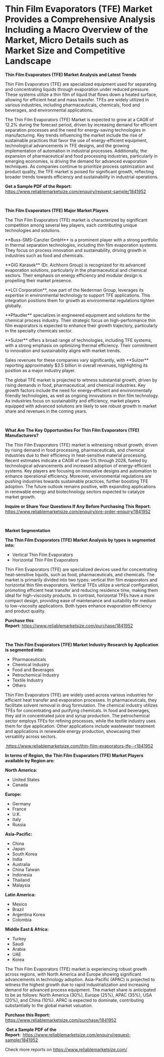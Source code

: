 <p><h1>Thin Film Evaporators (TFE) Market Provides a Comprehensive Analysis Including a Macro Overview of the Market, Micro Details such as Market Size and Competitive Landscape</h1></p><p><strong>Thin Film Evaporators (TFE) Market Analysis and Latest Trends</strong></p>
<p><p>Thin Film Evaporators (TFE) are specialized equipment used for separating and concentrating liquids through evaporation under reduced pressure. These systems utilize a thin film of liquid that flows down a heated surface, allowing for efficient heat and mass transfer. TFEs are widely utilized in various industries, including pharmaceuticals, chemicals, food and beverages, and environmental applications.</p><p>The Thin Film Evaporators (TFE) Market is expected to grow at a CAGR of 12.2% during the forecast period, driven by increasing demand for efficient separation processes and the need for energy-saving technologies in manufacturing. Key trends influencing the market include the rise of sustainable practices that favor the use of energy-efficient equipment, technological advancements in TFE designs, and the growing implementation of automation in industrial processes. Additionally, the expansion of pharmaceutical and food processing industries, particularly in emerging economies, is driving the demand for advanced evaporation techniques. As companies continue to prioritize process optimization and product quality, the TFE market is poised for significant growth, reflecting broader trends towards efficiency and sustainability in industrial operations.</p></p>
<p><strong>Get a Sample PDF of the Report:&nbsp;</strong> <a href="https://www.reliablemarketsize.com/enquiry/request-sample/1841952?utm_campaign=2565&utm_medium=2&utm_source=Github&utm_content=ia&utm_term=26032025&utm_id=thin-film-evaporators-tfe">https://www.reliablemarketsize.com/enquiry/request-sample/1841952</a></p>
<p>&nbsp;</p>
<p><strong>Thin Film Evaporators (TFE) Major Market Players</strong></p>
<p><p>The Thin Film Evaporators (TFE) market is characterized by significant competition among several key players, each contributing unique technologies and solutions. </p><p>**Buss-SMS-Canzler GmbH** is a prominent player with a strong portfolio in thermal separation technologies, including thin film evaporation systems. They focus on process innovation and sustainability, driving growth in industries such as food and chemicals.</p><p>**GIG Karasek** (Dr. Aichhorn Group) is recognized for its advanced evaporation solutions, particularly in the pharmaceutical and chemical sectors. Their emphasis on energy efficiency and modular design is propelling their market presence.</p><p>**LCI Corporation**, now part of the Nederman Group, leverages its expertise in environmental technology to support TFE applications. This integration positions them for growth as environmental regulations tighten globally.</p><p>**Pfaudler** specializes in engineered equipment and solutions for the chemical process industry. Their strategic focus on high-performance thin film evaporators is expected to enhance their growth trajectory, particularly in the specialty chemicals sector.</p><p>**Sulzer** offers a broad range of technologies, including TFE systems, with a strong emphasis on optimizing thermal efficiency. Their commitment to innovation and sustainability aligns with market trends.</p><p>Sales revenues for these companies vary significantly, with **Sulzer** reporting approximately $3.5 billion in overall revenues, highlighting its position as a major industry player.</p><p>The global TFE market is projected to witness substantial growth, driven by rising demands in food, pharmaceutical, and chemical industries. Key growth factors include the need for energy-efficient and environmentally friendly technologies, as well as ongoing innovations in thin film technology. As industries focus on sustainability and efficiency, market players equipped with advanced solutions are likely to see robust growth in market share and revenues in the coming years.</p></p>
<p>&nbsp;</p>
<p><strong>What Are The Key Opportunities For Thin Film Evaporators (TFE) Manufacturers?</strong></p>
<p><p>The Thin Film Evaporators (TFE) market is witnessing robust growth, driven by rising demand in food processing, pharmaceuticals, and chemical industries due to their efficiency in heat-sensitive material processing. Recent estimates indicate a CAGR of over 5% through 2028, fueled by technological advancements and increased adoption of energy-efficient systems. Key players are focusing on innovative designs and automation to enhance operational efficiency. Moreover, environmental regulations are pushing industries towards sustainable practices, further boosting TFE adoption. The future outlook remains positive, with expanding applications in renewable energy and biotechnology sectors expected to catalyze market growth.</p></p>
<p><strong>Inquire or Share Your Questions If Any Before Purchasing This Report:</strong> <a href="https://www.reliablemarketsize.com/enquiry/pre-order-enquiry/1841952?utm_campaign=2565&utm_medium=2&utm_source=Github&utm_content=ia&utm_term=26032025&utm_id=thin-film-evaporators-tfe">https://www.reliablemarketsize.com/enquiry/pre-order-enquiry/1841952</a></p>
<p>&nbsp;</p>
<p><strong>Market Segmentation</strong></p>
<p><strong>The Thin Film Evaporators (TFE) Market Analysis by types is segmented into:</strong></p>
<p><ul><li>Vertical Thin Film Evaporators</li><li>Horizontal Thin Film Evaporators</li></ul></p>
<p><p>Thin Film Evaporators (TFE) are specialized devices used for concentrating heat-sensitive liquids, such as food, pharmaceuticals, and chemicals. The market is primarily divided into two types: vertical thin film evaporators and horizontal thin film evaporators. Vertical TFEs utilize a vertical configuration, promoting efficient heat transfer and reducing residence time, making them ideal for high-viscosity products. In contrast, horizontal TFEs have a more compact design, providing ease of maintenance and suitability for medium to low-viscosity applications. Both types enhance evaporation efficiency and product quality.</p></p>
<p><strong>Purchase this Report:&nbsp;</strong><a href="https://www.reliablemarketsize.com/purchase/1841952?utm_campaign=2565&utm_medium=2&utm_source=Github&utm_content=ia&utm_term=26032025&utm_id=thin-film-evaporators-tfe">https://www.reliablemarketsize.com/purchase/1841952</a></p>
<p>&nbsp;</p>
<p><strong>The Thin Film Evaporators (TFE) Market Industry Research by Application is segmented into:</strong></p>
<p><ul><li>Pharmaceuticals</li><li>Chemical Industry</li><li>Food and Beverages</li><li>Petrochemical Industry</li><li>Textile Industry</li><li>Others</li></ul></p>
<p><p>Thin Film Evaporators (TFE) are widely used across various industries for efficient heat transfer and evaporation processes. In pharmaceuticals, they facilitate solvent removal in drug formulation. The chemical industry utilizes TFEs for concentrating and purifying chemicals. In food and beverages, they aid in concentrated juice and syrup production. The petrochemical sector employs TFEs for refining processes, while the textile industry uses them for dye application. Other applications include wastewater treatment and applications in renewable energy production, showcasing their versatility across sectors.</p></p>
<p><a href="https://www.reliablemarketsize.com/thin-film-evaporators-tfe--r1841952?utm_campaign=2565&utm_medium=2&utm_source=Github&utm_content=ia&utm_term=26032025&utm_id=thin-film-evaporators-tfe">&nbsp;https://www.reliablemarketsize.com/thin-film-evaporators-tfe--r1841952</a></p>
<p><strong>In terms of Region, the Thin Film Evaporators (TFE) Market Players available by Region are:</strong></p>
<p>
    <p> <strong> North America: </strong>
        <ul>
            <li>United States</li>
            <li>Canada</li>
        </ul>
        </p> 
    <p> <strong> Europe: </strong>
        <ul>
            <li>Germany</li>
            <li>France</li>
            <li>U.K.</li>
            <li>Italy</li>
            <li>Russia</li>
        </ul>
        </p> 
    <p> <strong> Asia-Pacific: </strong>
        <ul>
            <li>China</li>
            <li>Japan</li>
            <li>South Korea</li>
            <li>India</li>
            <li>Australia</li>
            <li>China Taiwan</li>
            <li>Indonesia</li>
            <li>Thailand</li>
            <li>Malaysia</li>
        </ul>
        </p> 
    <p> <strong> Latin America: </strong>
        <ul>
            <li>Mexico</li>
            <li>Brazil</li>
            <li>Argentina Korea</li>
            <li>Colombia</li>
        </ul>
        </p> 
    <p> <strong> Middle East & Africa: </strong>
        <ul>
            <li>Turkey</li>
            <li>Saudi</li>
            <li>Arabia</li>
            <li>UAE</li>
            <li>Korea</li>
        </ul>
    </p>
    </p>
<p><p>The Thin Film Evaporators (TFE) market is experiencing robust growth across regions, with North America and Europe showing significant advancements in technology adoption. Asia-Pacific (APAC) is projected to witness the highest growth due to rapid industrialization and increasing demand for advanced process equipment. The market share is anticipated to be as follows: North America (30%), Europe (25%), APAC (35%), USA (20%), and China (10%). APAC is expected to dominate, contributing substantially to the global market valuation.</p></p>
<p><strong>Purchase this Report: </strong><a href="https://www.reliablemarketsize.com/purchase/1841952?utm_campaign=2565&utm_medium=2&utm_source=Github&utm_content=ia&utm_term=26032025&utm_id=thin-film-evaporators-tfe">https://www.reliablemarketsize.com/purchase/1841952</a></p>
<p>&nbsp;<strong>Get a Sample PDF of the Report:&nbsp;&nbsp;</strong><a href="https://www.reliablemarketsize.com/enquiry/request-sample/1841952?utm_campaign=2565&utm_medium=2&utm_source=Github&utm_content=ia&utm_term=26032025&utm_id=thin-film-evaporators-tfe">https://www.reliablemarketsize.com/enquiry/request-sample/1841952</a></p>
<p><strong></strong></p>
<p>Check more reports on <a href="https://www.reliablemarketsize.com/?utm_campaign=2565&utm_medium=2&utm_source=Github&utm_content=ia&utm_term=26032025&utm_id=thin-film-evaporators-tfe">https://www.reliablemarketsize.com/</a></p>